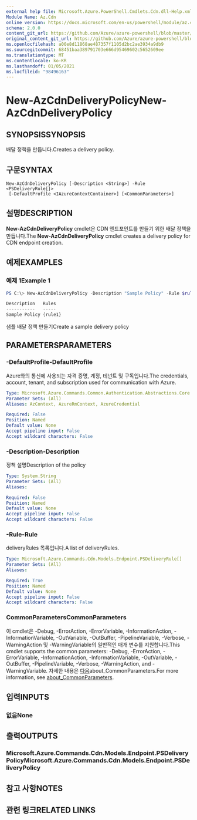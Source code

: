 ```yaml
---
external help file: Microsoft.Azure.PowerShell.Cmdlets.Cdn.dll-Help.xml
Module Name: Az.Cdn
online version: https://docs.microsoft.com/en-us/powershell/module/az.cdn/new-azcdndeliverypolicy
schema: 2.0.0
content_git_url: https://github.com/Azure/azure-powershell/blob/master/src/Cdn/Cdn/help/New-AzCdnDeliveryPolicy.md
original_content_git_url: https://github.com/Azure/azure-powershell/blob/master/src/Cdn/Cdn/help/New-AzCdnDeliveryPolicy.md
ms.openlocfilehash: a00e8d11868ae487357f1105d2bc2ae3934a9db9
ms.sourcegitcommit: 68451baa389791703e666d95469602c5652609ee
ms.translationtype: MT
ms.contentlocale: ko-KR
ms.lasthandoff: 01/05/2021
ms.locfileid: "98496163"
---
```

# <span data-ttu-id="76a19-101">New-AzCdnDeliveryPolicy</span><span class="sxs-lookup"><span data-stu-id="76a19-101">New-AzCdnDeliveryPolicy</span></span>

## <span data-ttu-id="76a19-102">SYNOPSIS</span><span class="sxs-lookup"><span data-stu-id="76a19-102">SYNOPSIS</span></span>
<span data-ttu-id="76a19-103">배달 정책을 만듭니다.</span><span class="sxs-lookup"><span data-stu-id="76a19-103">Creates a delivery policy.</span></span>

## <span data-ttu-id="76a19-104">구문</span><span class="sxs-lookup"><span data-stu-id="76a19-104">SYNTAX</span></span>

```
New-AzCdnDeliveryPolicy [-Description <String>] -Rule <PSDeliveryRule[]>
 [-DefaultProfile <IAzureContextContainer>] [<CommonParameters>]
```

## <span data-ttu-id="76a19-105">설명</span><span class="sxs-lookup"><span data-stu-id="76a19-105">DESCRIPTION</span></span>
<span data-ttu-id="76a19-106">**New-AzCdnDeliveryPolicy** cmdlet은 CDN 엔드포인트를 만들기 위한 배달 정책을 만듭니다.</span><span class="sxs-lookup"><span data-stu-id="76a19-106">The **New-AzCdnDeliveryPolicy** cmdlet creates a delivery policy for CDN endpoint creation.</span></span>

## <span data-ttu-id="76a19-107">예제</span><span class="sxs-lookup"><span data-stu-id="76a19-107">EXAMPLES</span></span>

### <span data-ttu-id="76a19-108">예제 1</span><span class="sxs-lookup"><span data-stu-id="76a19-108">Example 1</span></span>
```powershell
PS C:\> New-AzCdnDeliveryPolicy -Description "Sample Policy" -Rule $rule

Description   Rules
-----------   -----
Sample Policy {rule1}
```

<span data-ttu-id="76a19-109">샘플 배달 정책 만들기</span><span class="sxs-lookup"><span data-stu-id="76a19-109">Create a sample delivery policy</span></span>

## <span data-ttu-id="76a19-110">PARAMETERS</span><span class="sxs-lookup"><span data-stu-id="76a19-110">PARAMETERS</span></span>

### <span data-ttu-id="76a19-111">-DefaultProfile</span><span class="sxs-lookup"><span data-stu-id="76a19-111">-DefaultProfile</span></span>
<span data-ttu-id="76a19-112">Azure와의 통신에 사용되는 자격 증명, 계정, 테넌트 및 구독입니다.</span><span class="sxs-lookup"><span data-stu-id="76a19-112">The credentials, account, tenant, and subscription used for communication with Azure.</span></span>

```yaml
Type: Microsoft.Azure.Commands.Common.Authentication.Abstractions.Core.IAzureContextContainer
Parameter Sets: (All)
Aliases: AzContext, AzureRmContext, AzureCredential

Required: False
Position: Named
Default value: None
Accept pipeline input: False
Accept wildcard characters: False
```

### <span data-ttu-id="76a19-113">-Description</span><span class="sxs-lookup"><span data-stu-id="76a19-113">-Description</span></span>
<span data-ttu-id="76a19-114">정책 설명</span><span class="sxs-lookup"><span data-stu-id="76a19-114">Description of the policy</span></span>

```yaml
Type: System.String
Parameter Sets: (All)
Aliases:

Required: False
Position: Named
Default value: None
Accept pipeline input: False
Accept wildcard characters: False
```

### <span data-ttu-id="76a19-115">-Rule</span><span class="sxs-lookup"><span data-stu-id="76a19-115">-Rule</span></span>
<span data-ttu-id="76a19-116">deliveryRules 목록입니다.</span><span class="sxs-lookup"><span data-stu-id="76a19-116">A list of deliveryRules.</span></span>

```yaml
Type: Microsoft.Azure.Commands.Cdn.Models.Endpoint.PSDeliveryRule[]
Parameter Sets: (All)
Aliases:

Required: True
Position: Named
Default value: None
Accept pipeline input: False
Accept wildcard characters: False
```

### <span data-ttu-id="76a19-117">CommonParameters</span><span class="sxs-lookup"><span data-stu-id="76a19-117">CommonParameters</span></span>
<span data-ttu-id="76a19-118">이 cmdlet은 -Debug, -ErrorAction, -ErrorVariable, -InformationAction, -InformationVariable, -OutVariable, -OutBuffer, -PipelineVariable, -Verbose, -WarningAction 및 -WarningVariable의 일반적인 매개 변수를 지원합니다.</span><span class="sxs-lookup"><span data-stu-id="76a19-118">This cmdlet supports the common parameters: -Debug, -ErrorAction, -ErrorVariable, -InformationAction, -InformationVariable, -OutVariable, -OutBuffer, -PipelineVariable, -Verbose, -WarningAction, and -WarningVariable.</span></span> <span data-ttu-id="76a19-119">자세한 내용은 [다음](http://go.microsoft.com/fwlink/?LinkID=113216)about_CommonParameters.</span><span class="sxs-lookup"><span data-stu-id="76a19-119">For more information, see [about_CommonParameters](http://go.microsoft.com/fwlink/?LinkID=113216).</span></span>

## <span data-ttu-id="76a19-120">입력</span><span class="sxs-lookup"><span data-stu-id="76a19-120">INPUTS</span></span>

### <span data-ttu-id="76a19-121">없음</span><span class="sxs-lookup"><span data-stu-id="76a19-121">None</span></span>

## <span data-ttu-id="76a19-122">출력</span><span class="sxs-lookup"><span data-stu-id="76a19-122">OUTPUTS</span></span>

### <span data-ttu-id="76a19-123">Microsoft.Azure.Commands.Cdn.Models.Endpoint.PSDeliveryPolicy</span><span class="sxs-lookup"><span data-stu-id="76a19-123">Microsoft.Azure.Commands.Cdn.Models.Endpoint.PSDeliveryPolicy</span></span>

## <span data-ttu-id="76a19-124">참고 사항</span><span class="sxs-lookup"><span data-stu-id="76a19-124">NOTES</span></span>

## <span data-ttu-id="76a19-125">관련 링크</span><span class="sxs-lookup"><span data-stu-id="76a19-125">RELATED LINKS</span></span>
